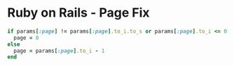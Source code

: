 # Ruby on Rails - Page Fix

```ruby
if params[:page] != params[:page].to_i.to_s or params[:page].to_i <= 0
  page = 0
else
  page = params[:page].to_i - 1
end
```
